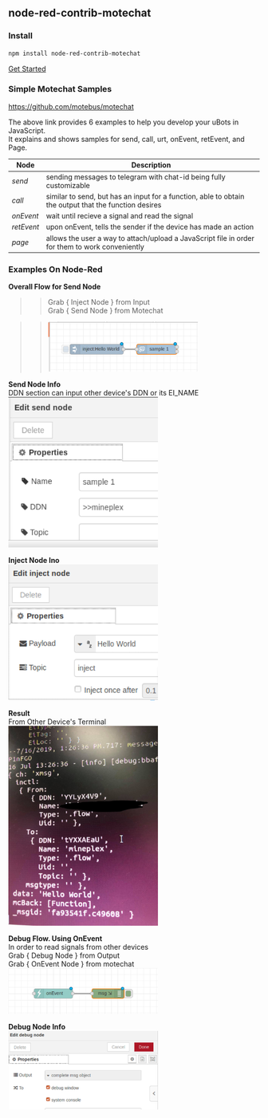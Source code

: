 ##  node-red-contrib-motechat

### Install

```bash
npm install node-red-contrib-motechat
```
[Get Started](docs/how-to-run.md)

### Simple Motechat Samples

 <https://github.com/motebus/motechat>

The above link provides 6 examples to help you develop your uBots in JavaScript. <br />
It explains and shows samples for send, call, urt, onEvent, retEvent, and Page.

Node| Description | 
--- | --- | 
*send* | sending messages to telegram with chat-id being fully customizable |
*call* | similar to send, but has an input for a function, able to obtain the output that the function desires |
*onEvent* | wait until recieve a signal and read the signal |
*retEvent* | upon onEvent, tells the sender if the device has made an action |
*page* | allows the user a way to attach/upload a JavaScript file in order for them to work conveniently |

### Examples On Node-Red
**Overall Flow for Send Node** <br />
>>Grab { Inject Node } from Input <br />
>>Grab { Send Node } from Motechat <br />
 
>><img src="/node-red-examples/sendflow.png" width="300">

**Send Node Info** <br />
DDN section can input other device's DDN or its EI_NAME <br />
<img src="/node-red-examples/sendnodes.info.png" width="300">

**Inject Node Ino** <br />
<img src="/node-red-examples/InjectSendNode.png" width="300">

**Result** <br />
From Other Device's Terminal <br />
<img src="/node-red-examples/result.jpg" width="300">

**Debug Flow. Using OnEvent**  <br />
In order to read signals from other devices  <br />
Grab { Debug Node } from Output  <br />
Grab { OnEvent Node } from motechat <br />
<img src="/node-red-examples/DebubFlow.png" width="300">

**Debug Node Info** <br />
<img src="/node-red-examples/DebugNode.png" width="300">






